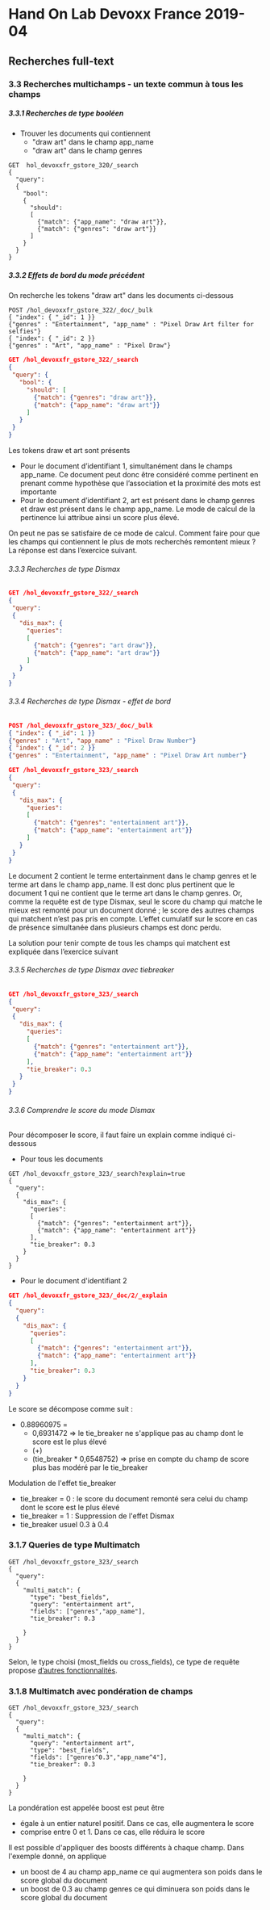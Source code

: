 # Hand On Lab Devoxx France 2019-04
## Recherches full-text
### 3.3 Recherches multichamps - un texte commun à tous les champs


##### 3.3.1 Recherches de type booléen
* Trouver les documents qui contiennent
    * "draw art" dans le champ app_name
    * "draw art" dans le champ genres

```shell      
GET  hol_devoxxfr_gstore_320/_search
{
  "query": 
  {
    "bool": 
    {
      "should": 
      [
        {"match": {"app_name": "draw art"}},
        {"match": {"genres": "draw art"}}
      ]  
    }
  }
}
```


##### 3.3.2 Effets de bord du mode précédent
On recherche les tokens "draw art" dans les documents ci-dessous

```shell
POST /hol_devoxxfr_gstore_322/_doc/_bulk
{ "index": { "_id": 1 }}
{"genres" : "Entertainment", "app_name" : "Pixel Draw Art filter for selfies"}
{ "index": { "_id": 2 }}
{"genres" : "Art", "app_name" : "Pixel Draw"}
```

```json
GET /hol_devoxxfr_gstore_322/_search
{
 "query": {
   "bool": {
     "should": [
       {"match": {"genres": "draw art"}},
       {"match": {"app_name": "draw art"}}
     ]
   }
 }
}
```



Les tokens draw et art sont présents
* Pour le document d’identifiant 1, simultanément dans le champs app_name. Ce document peut donc être considéré comme pertinent en prenant comme hypothèse que l’association et la proximité des mots est importante
* Pour le document d’identifiant 2, art est présent dans le champ genres et draw est présent dans le champ app_name. Le mode de calcul de la pertinence lui attribue  ainsi un score plus élevé.

On peut ne pas se satisfaire de ce mode de calcul. Comment faire pour que les champs qui contiennent le plus de mots recherchés remontent mieux ? La réponse est dans l’exercice suivant.


###### 3.3.3 Recherches de type Dismax

```json
GET /hol_devoxxfr_gstore_322/_search
{
 "query":
 {
   "dis_max": {
     "queries":
     [
       {"match": {"genres": "art draw"}},
       {"match": {"app_name": "art draw"}}
     ]
   }
 }
}
```


###### 3.3.4 Recherches de type Dismax  - effet de bord

```json
POST /hol_devoxxfr_gstore_323/_doc/_bulk
{ "index": { "_id": 1 }}
{"genres" : "Art", "app_name" : "Pixel Draw Number"}
{ "index": { "_id": 2 }}
{"genres" : "Entertainment", "app_name" : "Pixel Draw Art number"}
```



```json
GET /hol_devoxxfr_gstore_323/_search
{
 "query":
 {
   "dis_max": {
     "queries":
     [
       {"match": {"genres": "entertainment art"}},
       {"match": {"app_name": "entertainment art"}}
     ]
   }
 }
}
```

Le document 2 contient le terme entertainment dans le champ genres et le terme art dans le champ app_name. Il est donc plus pertinent que le document 1 qui ne contient que le terme art dans le champ genres. Or, comme la requête est de type Dismax, seul le score du champ qui matche le mieux est remonté pour un document donné ; le score des autres champs qui matchent n’est pas pris en compte. L’effet cumulatif sur le score en cas de présence simultanée dans plusieurs champs est donc perdu.

La solution pour tenir compte de tous les champs qui matchent est expliquée dans l’exercice suivant



###### 3.3.5 Recherches de type Dismax  avec tiebreaker

```json
GET /hol_devoxxfr_gstore_323/_search
{
 "query":
 {
   "dis_max": {
     "queries":
     [
       {"match": {"genres": "entertainment art"}},
       {"match": {"app_name": "entertainment art"}}
     ],
     "tie_breaker": 0.3
   }
 }
}
```


###### 3.3.6 Comprendre le score du mode Dismax

Pour décomposer le score, il faut faire un explain comme indiqué ci-dessous

 * Pour tous les documents

```shell      
GET /hol_devoxxfr_gstore_323/_search?explain=true
{
  "query": 
  {
    "dis_max": {
      "queries": 
      [
        {"match": {"genres": "entertainment art"}},
        {"match": {"app_name": "entertainment art"}}        
      ],
      "tie_breaker": 0.3
    }
  }
}
```

* Pour le document d'identifiant 2
```json
GET /hol_devoxxfr_gstore_323/_doc/2/_explain
{
  "query": 
  {
    "dis_max": {
      "queries": 
      [
        {"match": {"genres": "entertainment art"}},
        {"match": {"app_name": "entertainment art"}}        
      ],
      "tie_breaker": 0.3
    }
  }
}
```

Le score se décompose comme suit :
* 0.88960975 = 
    * 0,6931472 => le tie_breaker ne s'applique pas au champ dont le score est le plus élevé
    *    (+) 
    * (tie_breaker * 0,6548752)  => prise en compte du champ de score plus bas modéré par le tie_breaker

Modulation de l'effet tie_breaker 
* tie_breaker = 0 : le score du document remonté sera celui du champ dont le score est le plus élevé
* tie_breaker = 1 : Suppression de l'effet Dismax 
* tie_breaker usuel 0.3 à 0.4

### 3.1.7 Queries de type Multimatch

```shell      
GET /hol_devoxxfr_gstore_323/_search
{
  "query": 
  {
    "multi_match": {
      "type": "best_fields", 
      "query": "entertainment art",
      "fields": ["genres","app_name"],
      "tie_breaker": 0.3
      
    }
  }
}
```

Selon, le type choisi (most_fields ou cross_fields), ce type de requête propose [d’autres fonctionnalités](https://www.elastic.co/guide/en/elasticsearch/reference/current/query-dsl-multi-match-query.html).

### 3.1.8 Multimatch avec pondération de champs

```shell
GET /hol_devoxxfr_gstore_323/_search
{
  "query": 
  {
    "multi_match": {
      "query": "entertainment art",
      "type": "best_fields", 
      "fields": ["genres^0.3","app_name^4"],
      "tie_breaker": 0.3
      
    }
  }
}
```

La pondération est appelée boost est peut être  
* égale à un entier naturel positif. Dans ce cas, elle augmentera le score
* comprise entre 0 et 1. Dans ce cas, elle réduira le score

Il est possible d'appliquer des boosts différents à chaque champ. Dans l'exemple donné, on applique
* un boost de 4 au champ app_name ce qui augmentera son poids dans le score global du document
* un boost de 0.3 au champ genres ce qui diminuera son poids dans le score global du document

